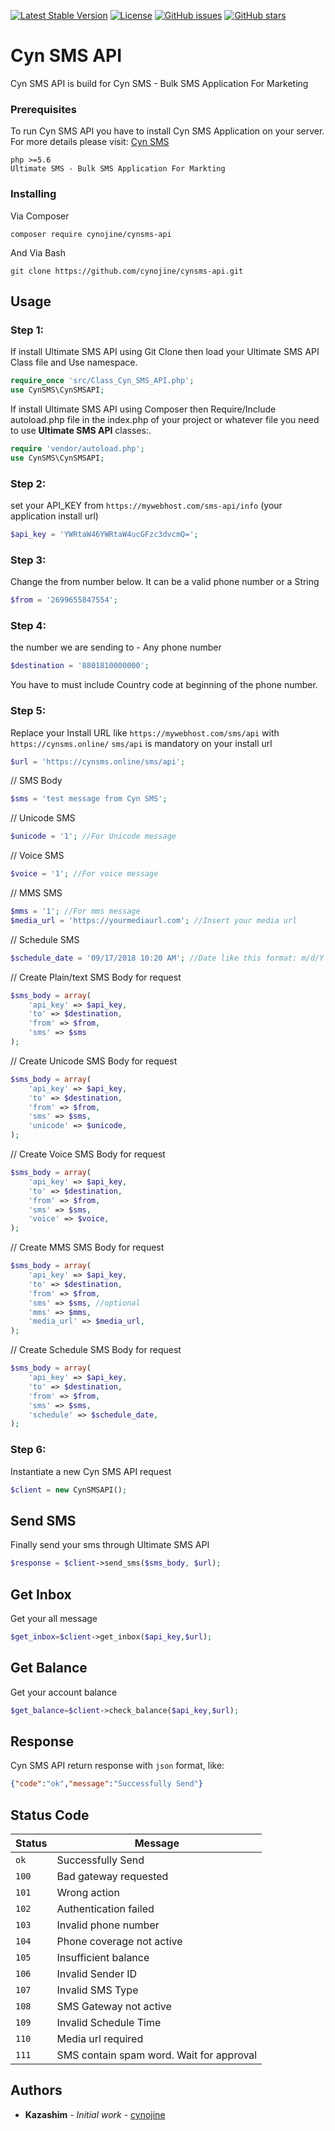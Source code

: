 
[![Latest Stable Version](https://poser.pugx.org/cynojine/cynsms-api/v/stable)](https://packagist.org/packages/cynojine/cynsms-api?format=flat-square)
[![License](https://poser.pugx.org/cynojine/cynsms-api/license)](https://packagist.org/packages/cynojine/cynsms-api?format=flat-square)
[![GitHub issues](https://img.shields.io/github/issues/akasham67/ultimate-sms-api.svg?style=flat-square)](https://github.com/cynojine/cynsms-api/issues)
[![GitHub stars](https://img.shields.io/github/stars/cynojine/cynsms-api.svg?style=flat-square)](https://github.com/cynojine/cynsms-api/stargazers)

# Cyn SMS API

Cyn SMS API is build for Cyn SMS - Bulk SMS Application For Marketing


### Prerequisites

To run Cyn SMS API you have to install Cyn SMS Application on your server. 
For more details please visit: [Cyn SMS](https://cynsms.online/)
```
php >=5.6
Ultimate SMS - Bulk SMS Application For Markting
```

### Installing
Via Composer
```
composer require cynojine/cynsms-api 
```

And Via Bash

```
git clone https://github.com/cynojine/cynsms-api.git
```

## Usage


 ### Step 1:
If install Ultimate SMS API using Git Clone then load your Ultimate SMS API Class file and Use namespace. 
```php
require_once 'src/Class_Cyn_SMS_API.php';
use CynSMS\CynSMSAPI;
```
If install Ultimate SMS API using Composer then Require/Include autoload.php file in the index.php of your project or whatever file you need to use **Ultimate SMS API** classes:. 
```php
require 'vendor/autoload.php';
use CynSMS\CynSMSAPI;
```
### Step 2:
set your API_KEY from `https://mywebhost.com/sms-api/info` (your application install url)
```php
$api_key = 'YWRtaW46YWRtaW4ucGFzc3dvcmQ=';
```
### Step 3:
Change the from number below. It can be a valid phone number or a String
```php
$from = '2699655847554';
```

### Step 4:
the number we are sending to - Any phone number
```php
$destination = '8801810000000';
```
You have to must include Country code at beginning of the phone number.  

### Step 5:
Replace your Install URL like `https://mywebhost.com/sms/api` with `https://cynsms.online/`
`sms/api` is mandatory on your install url

```php
$url = 'https://cynsms.online/sms/api';
```
// SMS Body
```php
$sms = 'test message from Cyn SMS';
```
// Unicode SMS
```php
$unicode = '1'; //For Unicode message
```
// Voice SMS
```php
$voice = '1'; //For voice message
```
// MMS SMS
```php
$mms = '1'; //For mms message
$media_url = 'https://yourmediaurl.com'; //Insert your media url
```
// Schedule SMS
```php
$schedule_date = '09/17/2018 10:20 AM'; //Date like this format: m/d/Y h:i A
```
// Create Plain/text SMS Body for request
```php
$sms_body = array(
    'api_key' => $api_key,
    'to' => $destination,
    'from' => $from,
    'sms' => $sms
);
```
// Create Unicode SMS Body for request
```php
$sms_body = array(
    'api_key' => $api_key,
    'to' => $destination,
    'from' => $from,
    'sms' => $sms,
    'unicode' => $unicode,
);
```

// Create Voice SMS Body for request
```php
$sms_body = array(
    'api_key' => $api_key,
    'to' => $destination,
    'from' => $from,
    'sms' => $sms,
    'voice' => $voice,
);
```
// Create MMS SMS Body for request
```php
$sms_body = array(
    'api_key' => $api_key,
    'to' => $destination,
    'from' => $from,
    'sms' => $sms, //optional
    'mms' => $mms,
    'media_url' => $media_url,
);
```
// Create Schedule SMS Body for request
```php
$sms_body = array(
    'api_key' => $api_key,
    'to' => $destination,
    'from' => $from,
    'sms' => $sms,
    'schedule' => $schedule_date,
);
```

### Step 6: 
Instantiate a new Cyn SMS API request
```php
$client = new CynSMSAPI();
```

## Send SMS
Finally send your sms through Ultimate SMS API
```php
$response = $client->send_sms($sms_body, $url);
```

## Get Inbox
Get your all message
```php
$get_inbox=$client->get_inbox($api_key,$url);
```

## Get Balance
Get your account balance
```php
$get_balance=$client->check_balance($api_key,$url);
```
## Response
Cyn SMS API return response with `json` format, like:

```json
{"code":"ok","message":"Successfully Send"}
```

## Status Code

| Status | Message |
| --- | --- |
| `ok` | Successfully Send |
| `100` | Bad gateway requested |
| `101` | Wrong action |
| `102` | Authentication failed |
| `103` | Invalid phone number |
| `104` | Phone coverage not active |
| `105` | Insufficient balance |
| `106` | Invalid Sender ID |
| `107` | Invalid SMS Type |
| `108` | SMS Gateway not active |
| `109` | Invalid Schedule Time |
| `110` | Media url required |
| `111` | SMS contain spam word. Wait for approval |

## Authors

* **Kazashim** - *Initial work* - [cynojine](https://github.com/cynojine)
